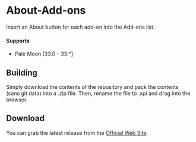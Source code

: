 # About-Add-ons
Insert an About button for each add-on into the Add-ons list.

#### Supports
 * Pale Moon [33.0 - 33.*]

## Building
Simply download the contents of the repository and pack the contents (sans git data) into a .zip file. Then, rename the file to .xpi and drag into the browser.

## Download
You can grab the latest release from the [Official Web Site](//realityripple.com/Software/XUL/About-Add-ons/).

